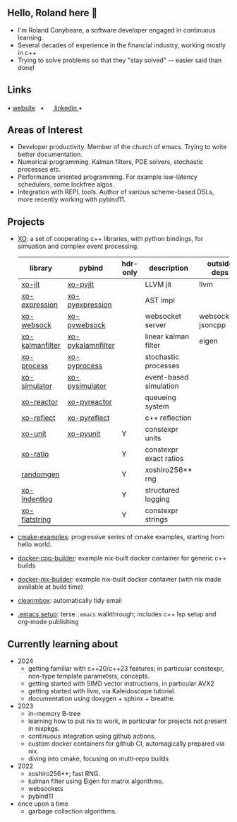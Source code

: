 ## Hello,  Roland here 👋
- I'm Roland Conybeare, a software developer engaged in continuous learning.
- Several decades of experience in the financial industry, working mostly in c++
- Trying to solve problems so that they "stay solved" -- easier said than done!

## Links
• <a href="https://rconybea.github.io/web">website</a>
&nbsp;
• <a href="https://www.linkedin.com/in/roland-conybeare-3640ab4" rel="noreferer">
   <img src="https://skillicons.dev/icons?i=linkedin" width="16px"> linkedin
  <a>
•

## Areas of Interest
- Developer productivity.  Member of the church of emacs.  Trying to write better documentation.
- Numerical programming.  Kalman filters, PDE solvers, stochastic processes etc.
- Performance oriented programming.  For example low-latency schedulers,  some lockfree algos.
- Integration with REPL tools.  Author of various scheme-based DSLs,  more recently working with pybind11.

## Projects
- <a href="https://rconybea.github.io/web/sw/xo.html">XO</a>: a set of cooperating c++ libraries, with python bindings, for simuation and complex event processing.

   | library                                                                   | pybind                                                                         | hdr-only | description            | outside deps        |
   |---------------------------------------------------------------------------|--------------------------------------------------------------------------------|----------|------------------------|---------------------|
   | <a href="https://github.com/Rconybea/xo-jit">xo-jit</a>                   | <a href="https://github.com/Rconybea/xo-pyjit">xo-pyjit</a>                    |          | LLVM jit               | llvm                |
   | <a href="https://github.com/Rconybea/xo-expression">xo-expression</a>     | <a href="https://github.com/Rconybea/xo-pyexpression">xo-pyexpression</a>      |          | AST impl               |                     |
   | <a href="https://github.com/Rconybea/xo-websock">xo-websock</a>           | <a href="https://github.com/Rconybea/xo-pwebsock">xo-pywebsock</a>             |          | websocket server       | websockets, jsoncpp |
   | <a href="https://github.com/Rconybea/xo-kalmanfilter">xo-kalmanfilter</a> | <a href="https://github.com/Rconybea/xo-pykalmanfilter">xo-pykalamnfilter</a>  |          | linear kalman filter   | eigen               |
   | <a href="https://github.com/Rconybea/xo-process">xo-process</a>           | <a href="https://github.com/Rconybea/xo-pyprocess">xo-pyprocess</a>            |          | stochastic processes   |                     |
   | <a href="https://github.com/Rconybea/xo-simulator">xo-simulator</a>       | <a href="https://github.com/Rconybea/xo-pysimulator">xo-pysimulator</a>        |          | event-based simulation |                     |
   | <a href="https://github.com/Rconybea/xo-reactor">xo-reactor</a>           | <a href="https://github.com/Rconybea/xo-pyreactor">xo-pyreactor</a>            |          | queueing system        |                     |
   | <a href="https://github.com/Rconybea/xo-reflect">xo-reflect</a>           | <a href="https://github.com/Rconybea/xo-pyreflect">xo-pyreflect</a>            |          | c++ reflection         |                     |
   | <a href="https://github.com/Rconybea/xo-unit">xo-unit</a>                 | <a href="https://github.com/Rconybea/xo-pyunit">xo-pyunit</a>                  |        Y | constexpr units        |                     |
   | <a href="https://github.com/Rconybea/xo-ratio">xo-ratio</a>               |                                                                                |        Y | constexpr exact ratios |                     |
   | <a href="https://github.com/Rconybea/xo-randomgen">randomgen</a>          |                                                                                |        Y | xoshiro256** rng       |                     |
   | <a href="https://github.com/Rconybea/indentlog">xo-indentlog</a>          |                                                                                |        Y | structured logging     |                     |
   | <a href="https://github.com/Rconybea/xo-flatstring">xo-flatstring</a>     |                                                                                |        Y | constexpr strings      |                     |

- <a href="https://github.com/rconybea/cmake-examples">cmake-examples</a>: progressive series of cmake examples, starting from hello world.
- <a href="https://github.com/rconybea/docker-cpp-builder">docker-cpp-builder</a>: example nix-built docker container for generic c++ builds
- <a href="https://github.com/rconybea/docker-nix-builder">docker-nix-builder</a>: example nix-built docker container (with nix made available at build time)
- <a href="https://rconybea.github.io/web/env/cleanmbox.html">cleanmbox</a>: automatically tidy email
- <a href="https://rconybea.github.io/web/env/emacs-setup.html">.emacs setup</a>: terse `.emacs` walkthrough; includes c++ lsp setup and org-mode publishing

## Currently learning about
- 2024
  - getting familiar with c++20/c++23 features;  in particular constexpr, non-type template parameters, concepts.
  - getting started with SIMD vector instructions,  in particular AVX2
  - getting started with llvm,  via Kaleidoscope tutorial.
  - documentation using doxygen + sphinx + breathe.
- 2023
  - in-memory B-tree
  - learning how to put nix to work,  in particular for projects not present in nixpkgs.
  - continuous integration using github actions.
  - custom docker containers for github CI, automagically prepared via nix.
  - diving into cmake, focusing on multi-repo builds
- 2022
  - xoshiro256**;  fast RNG.
  - kalman filter using Eigen for matrix algorithms.
  - websockets
  - pybind11
- once upon a time
  - garbage collection algorithms.

<!--
**Rconybea/rconybea** is a ✨ _special_ ✨ repository because its `README.md` (this file) appears on your GitHub profile.

Here are some ideas to get you started:

- 🔭 I’m currently working on ...
- 🌱 I’m currently learning ...
- 👯 I’m looking to collaborate on ...
- 🤔 I’m looking for help with ...
- 💬 Ask me about ...
- 📫 How to reach me: ...
- 😄 Pronouns: ...
- ⚡ Fun fact: ...
-->
